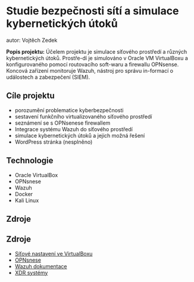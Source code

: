 # Studie bezpečnosti sítí a simulace kybernetických útoků

autor: Vojtěch Zedek

**Popis projektu:** Účelem projektu je simulace síťového prostředí a různých kybernetických útoků. Prostře-dí je simulováno v Oracle VM VirtualBoxu a konfigurovaného pomocí routovacího soft-waru a firewallu OPNsense. Koncová zařízení monitoruje Wazuh, nástroj pro správu in-formací o událostech a zabezpečení (SIEM).

##  Cíle projektu 

+ porozumění problematice kyberbezpečnosti
+ sestavení funkčního virtualizovaného síťového prostředí
+ seznámení se s OPNsenese firewallem
+ Integrace systému Wazuh do síťového prostředí
+ simulace kybernetických útoků a jejich možná řešení
+ WordPress stránka (nesplněno)

## Technologie

+ Oracle VirtualBox
+ OPNsnese
+ Wazuh
+ Docker
+ Kali Linux

## Zdroje

## Zdroje

+ [Síťové nastavení ve VirtualBoxu](https://www.nakivo.com/blog/virtualbox-network-setting-guide/)
+ [OPNsnese](https://docs.opnsense.org/index.html)
+ [Wazuh dokumentace](https://documentation.wazuh.com/current/index.html)
+ [XDR systémy](https://procomputing.cz/co-je-xdr-a-jakou-roli-hraje-v-moderni-kyberbezpecnosti/)
  



  














